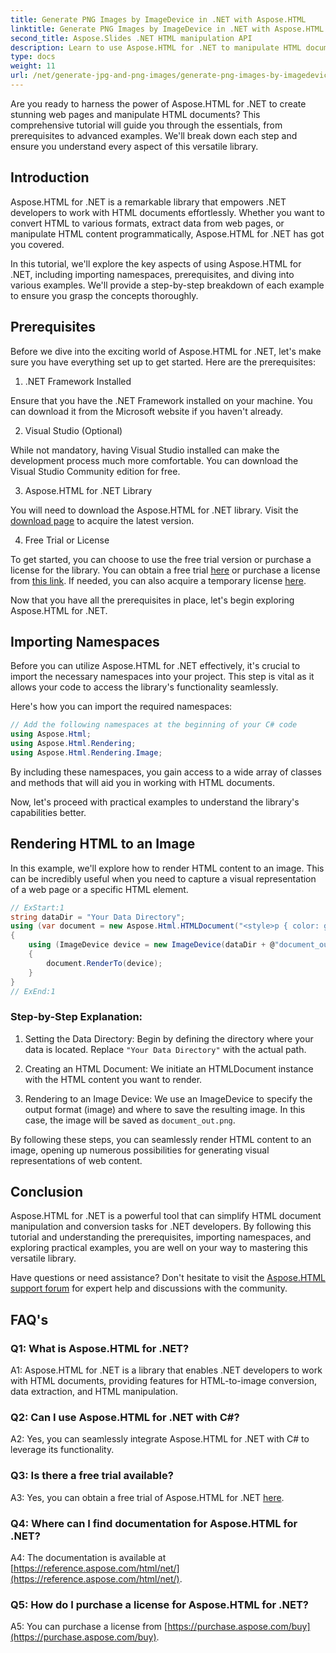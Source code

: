 ```yaml
---
title: Generate PNG Images by ImageDevice in .NET with Aspose.HTML
linktitle: Generate PNG Images by ImageDevice in .NET with Aspose.HTML
second_title: Aspose.Slides .NET HTML manipulation API
description: Learn to use Aspose.HTML for .NET to manipulate HTML documents, convert HTML to images, and more. Step-by-step tutorial with FAQs. 
type: docs
weight: 11
url: /net/generate-jpg-and-png-images/generate-png-images-by-imagedevice-dotnet-aspose-html/
---
```


Are you ready to harness the power of Aspose.HTML for .NET to create stunning web pages and manipulate HTML documents? This comprehensive tutorial will guide you through the essentials, from prerequisites to advanced examples. We'll break down each step and ensure you understand every aspect of this versatile library.

## Introduction

Aspose.HTML for .NET is a remarkable library that empowers .NET developers to work with HTML documents effortlessly. Whether you want to convert HTML to various formats, extract data from web pages, or manipulate HTML content programmatically, Aspose.HTML for .NET has got you covered.

In this tutorial, we'll explore the key aspects of using Aspose.HTML for .NET, including importing namespaces, prerequisites, and diving into various examples. We'll provide a step-by-step breakdown of each example to ensure you grasp the concepts thoroughly.

## Prerequisites

Before we dive into the exciting world of Aspose.HTML for .NET, let's make sure you have everything set up to get started. Here are the prerequisites:

1. .NET Framework Installed

Ensure that you have the .NET Framework installed on your machine. You can download it from the Microsoft website if you haven't already.

2. Visual Studio (Optional)

While not mandatory, having Visual Studio installed can make the development process much more comfortable. You can download the Visual Studio Community edition for free.

3. Aspose.HTML for .NET Library

You will need to download the Aspose.HTML for .NET library. Visit the [download page](https://releases.aspose.com/html/net/) to acquire the latest version.

4. Free Trial or License

To get started, you can choose to use the free trial version or purchase a license for the library. You can obtain a free trial [here](https://releases.aspose.com/) or purchase a license from [this link](https://purchase.aspose.com/buy). If needed, you can also acquire a temporary license [here](https://purchase.aspose.com/temporary-license/).

Now that you have all the prerequisites in place, let's begin exploring Aspose.HTML for .NET.

## Importing Namespaces

Before you can utilize Aspose.HTML for .NET effectively, it's crucial to import the necessary namespaces into your project. This step is vital as it allows your code to access the library's functionality seamlessly.

Here's how you can import the required namespaces:

```csharp
// Add the following namespaces at the beginning of your C# code
using Aspose.Html;
using Aspose.Html.Rendering;
using Aspose.Html.Rendering.Image;
```

By including these namespaces, you gain access to a wide array of classes and methods that will aid you in working with HTML documents.

Now, let's proceed with practical examples to understand the library's capabilities better.

## Rendering HTML to an Image

In this example, we'll explore how to render HTML content to an image. This can be incredibly useful when you need to capture a visual representation of a web page or a specific HTML element.

```csharp
// ExStart:1
string dataDir = "Your Data Directory";
using (var document = new Aspose.Html.HTMLDocument("<style>p { color: green; }</style><p>my first paragraph</p>", @"c:\work\"))
{
    using (ImageDevice device = new ImageDevice(dataDir + @"document_out.png"))
    {
        document.RenderTo(device);
    }
}
// ExEnd:1
```

### Step-by-Step Explanation:

1. Setting the Data Directory: Begin by defining the directory where your data is located. Replace `"Your Data Directory"` with the actual path.

2. Creating an HTML Document: We initiate an HTMLDocument instance with the HTML content you want to render.

3. Rendering to an Image Device: We use an ImageDevice to specify the output format (image) and where to save the resulting image. In this case, the image will be saved as `document_out.png`.

By following these steps, you can seamlessly render HTML content to an image, opening up numerous possibilities for generating visual representations of web content.

## Conclusion

Aspose.HTML for .NET is a powerful tool that can simplify HTML document manipulation and conversion tasks for .NET developers. By following this tutorial and understanding the prerequisites, importing namespaces, and exploring practical examples, you are well on your way to mastering this versatile library.

Have questions or need assistance? Don't hesitate to visit the [Aspose.HTML support forum](https://forum.aspose.com/) for expert help and discussions with the community.

## FAQ's

### Q1: What is Aspose.HTML for .NET?

A1: Aspose.HTML for .NET is a library that enables .NET developers to work with HTML documents, providing features for HTML-to-image conversion, data extraction, and HTML manipulation.

### Q2: Can I use Aspose.HTML for .NET with C#?

A2: Yes, you can seamlessly integrate Aspose.HTML for .NET with C# to leverage its functionality.

### Q3: Is there a free trial available?

A3: Yes, you can obtain a free trial of Aspose.HTML for .NET [here](https://releases.aspose.com/).

### Q4: Where can I find documentation for Aspose.HTML for .NET?

A4: The documentation is available at [https://reference.aspose.com/html/net/](https://reference.aspose.com/html/net/).

### Q5: How do I purchase a license for Aspose.HTML for .NET?

A5: You can purchase a license from [https://purchase.aspose.com/buy](https://purchase.aspose.com/buy).
